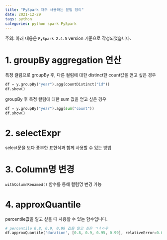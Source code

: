 ```yaml
---
title: "PySpark 자주 사용하는 문법 정리"
date: 2021-12-29
tags: python
categories: python spark PySpark
---
```


주의: 아래 내용은 `PySpark 2.4.5` version 기준으로 작성되었습니다. 

# 1. groupBy aggregation 연산

특정 컬럼으로 groupBy 후, 다른 컬럼에 대한 distinct한 count값을 얻고 싶은 경우

```python
df = y.groupBy("year").agg(countDistinct("id"))
df.show()
```



groupBy 후 특정 컬럼에 대한 sum 값을 얻고 싶은 경우

```python
df = y.groupBy("year").agg(sum("count"))
df.show()
```



# 2. selectExpr

select문을 보다 풍부한 표현식과 함께 사용할 수 있는 방법

## 

# 3. Column명 변경

`withColumnRenamed()` 함수를 통해 컬럼명 변경 가능



# 4. approxQuantile

percentile값을 알고 싶을 때 사용할 수 있는 함수입니다. 

```python
# percentile 0.8, 0.9, 0.99 값을 알고 싶은 ㄱㅕㅇ우
df.approxQuantile('duration', [0.8, 0.9, 0.95, 0.99], relativeError=0.001)
```


